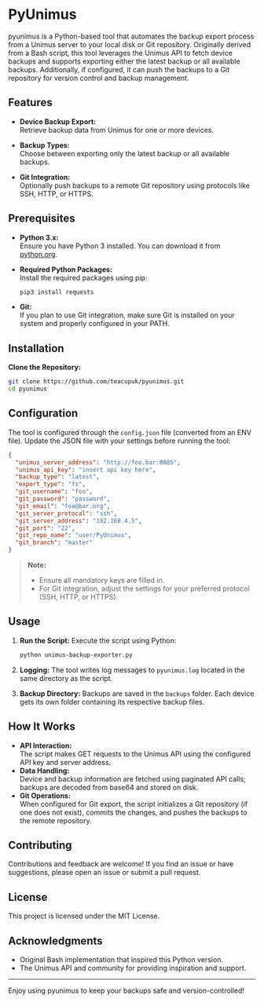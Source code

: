 # PyUnimus

pyunimus is a Python-based tool that automates the backup export process from a Unimus server to your local disk or Git repository. Originally derived from a Bash script, this tool leverages the Unimus API to fetch device backups and supports exporting either the latest backup or all available backups. Additionally, if configured, it can push the backups to a Git repository for version control and backup management.

## Features

- **Device Backup Export:**  
  Retrieve backup data from Unimus for one or more devices.

- **Backup Types:**  
  Choose between exporting only the latest backup or all available backups.

- **Git Integration:**  
  Optionally push backups to a remote Git repository using protocols like SSH, HTTP, or HTTPS.

## Prerequisites

- **Python 3.x:**  
  Ensure you have Python 3 installed. You can download it from [python.org](https://www.python.org/).

- **Required Python Packages:**  
  Install the required packages using pip:
  ```bash
  pip3 install requests
  ```

- **Git:**  
  If you plan to use Git integration, make sure Git is installed on your system and properly configured in your PATH.

## Installation

**Clone the Repository:**
   ```bash
   git clone https://github.com/teacupuk/pyunimus.git
   cd pyunimus
   ```

## Configuration

The tool is configured through the `config.json` file (converted from an ENV file). Update the JSON file with your settings before running the tool:

```json
{
  "unimus_server_address": "http://foo.bar:8085",
  "unimus_api_key": "insert api key here",
  "backup_type": "latest",
  "export_type": "fs",
  "git_username": "foo",
  "git_password": "password",
  "git_email": "foo@bar.org",
  "git_server_protocal": "ssh",
  "git_server_address": "192.168.4.5",
  "git_port": "22",
  "git_repo_name": "user/PyUnimus",
  "git_branch": "master"
}
```

> **Note:**  
> - Ensure all mandatory keys are filled in.  
> - For Git integration, adjust the settings for your preferred protocol (SSH, HTTP, or HTTPS).

## Usage

1. **Run the Script:**
   Execute the script using Python:
   ```bash
   python unimus-backup-exporter.py
   ```

2. **Logging:**
   The tool writes log messages to `pyunimus.log` located in the same directory as the script.

3. **Backup Directory:**
   Backups are saved in the `backups` folder. Each device gets its own folder containing its respective backup files.

## How It Works

- **API Interaction:**  
  The script makes GET requests to the Unimus API using the configured API key and server address.  
- **Data Handling:**  
  Device and backup information are fetched using paginated API calls; backups are decoded from base64 and stored on disk.
- **Git Operations:**  
  When configured for Git export, the script initializes a Git repository (if one does not exist), commits the changes, and pushes the backups to the remote repository.

## Contributing

Contributions and feedback are welcome! If you find an issue or have suggestions, please open an issue or submit a pull request.

## License

This project is licensed under the MIT License.

## Acknowledgments

- Original Bash implementation that inspired this Python version.
- The Unimus API and community for providing inspiration and support.

---

Enjoy using pyunimus to keep your backups safe and version-controlled!
